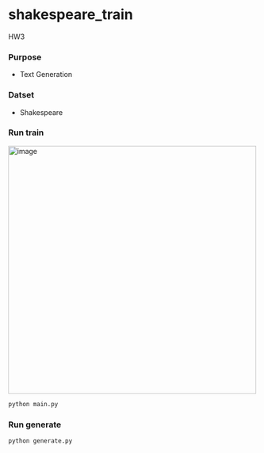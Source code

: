 # shakespeare_train
HW3

### Purpose 
- Text Generation

### Datset 
- Shakespeare

### Run train

<img width="500" alt="image" src="https://user-images.githubusercontent.com/62350977/143507845-9c0b50e3-808c-43d8-ae8c-32a76a3becb8.png">

```Python
python main.py 
```
### Run generate

```Python
python generate.py 
```
